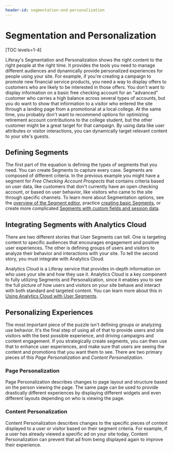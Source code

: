 ```yaml
---
header-id: segmentation-and-personalization
---
```


# Segmentation and Personalization

[TOC levels=1-4]

Liferay's Segmentation and Personalization shows the right content to the 
right people at the right time. It provides the tools you need to manage 
different audiences and dynamically provide personalized experiences for people 
using your site. For example, if you're creating a campaign to promote new 
financial service products, you need a way to display offers to customers who 
are likely to be interested in those offers. You don't want to display 
information on a basic free checking account for an "advanced" customer who 
carries a high balance across several types of accounts, but you do want to 
show that information to a visitor who entered the site through a landing page 
from a promotional at a local college. At the same time, you probably don't 
want to recommend options for optimizing retirement account contributions to 
the college student, but the other customer might be a great target for that 
campaign. By using data like user attributes or visitor interactions, you can
dynamically target relevant content to your site's guests.

## Defining Segments

The first part of the equation is defining the types of segments that you need. 
You can create Segments to capture every case. Segments are composed of
different criteria. In the previous example you might have a segment for *Free
Checking Account Prospects* that contains criteria based on user data, like
customers that don't currently have an open checking account, or based on user
behavior, like visitors who came to the site through specific channels. To learn
more about Segmentation options, see the 
[overview of the Segment editor](/docs/7-2/user/-/knowledge_base/user/the-segment-editor), practice
[creating basic Segments](/docs/7-2/user/-/knowledge_base/user/creating-basic-user-segments),
or create more complicated 
[Segments with custom fields and session data](/docs/7-2/user/-/knowledge_base/user/creating-segments-with-custom-fields-and-session-data).

## Integrating Segments with Analytics Cloud

There are two different stories that User Segments can tell. One is targeting
content to specific audiences that encourages engagement and positive user
experiences. The other is defining groups of users and visitors to analyze their
behavior and interactions with your site. To tell the second story, you must
integrate with Analytics Cloud.

Analytics Cloud is a Liferay service that provides in-depth information on who
uses your site and how they use it. Analytics Cloud is a key component to fully
utilizing Segments and Personalization, since it enables you to see the full
picture of how users and visitors on your site behave and interact with
both standard and targeted content. You can learn more about this in 
[Using Analytics Cloud with User Segments](/documentation/user/-/knowledge_base/7-2/using-analytics-cloud-with-user-segments).


## Personalizing Experiences

The most important piece of the puzzle isn't defining groups or analyzing use 
behavior. It's the final step of using all of that to provide users and site 
visitors with the best possible experience, and driving campaigns and content 
engagement. If you strategically create segments, you can then use that to 
enhance user experiences, and make sure that users are seeing the content and 
promotions that you want them to see. There are two primary pieces of this 
*Page Personalization* and *Content Personalization*.

### Page Personalization

Page Personalization describes changes to page layout and structure based on
the person viewing the page. The same page can be used to provide drastically 
different experiences by displaying different widgets and even different 
layouts depending on who is viewing the page. 

### Content Personalization

Content Personalization describes changes to the specific pieces of content
displayed to a user or visitor based on their segment criteria. For example, if 
a user has already viewed a specific ad on your site today, Content 
Personalization can prevent that ad from being displayed again to improve their 
experience.
